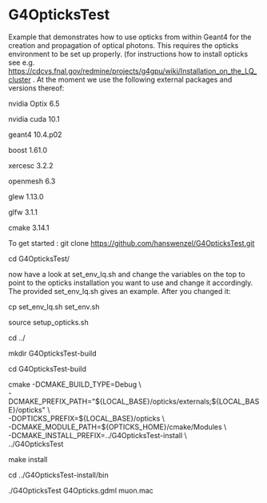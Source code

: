 # G4OpticksTest
Example that demonstrates how to use opticks from within Geant4 for the creation and propagation of optical photons. This requires the opticks environment to be set up properly. (for instructions how to install opticks see e.g. https://cdcvs.fnal.gov/redmine/projects/g4gpu/wiki/Installation_on_the_LQ_cluster . At the moment we use the following external packages and versions thereof:  

nvidia Optix 6.5

nvidia cuda 10.1

geant4 10.4.p02

boost 1.61.0

xercesc 3.2.2

openmesh 6.3

glew 1.13.0

glfw 3.1.1

cmake 3.14.1




To get started : 
git clone https://github.com/hanswenzel/G4OpticksTest.git

cd G4OpticksTest/

now have a look at set_env_lq.sh and change the variables on the top to point to the opticks installation you want to use and change it accordingly. The provided set_env_lq.sh gives an example.  After you changed it:

cp set_env_lq.sh set_env.sh

source setup_opticks.sh 

cd ../

mkdir G4OpticksTest-build

cd G4OpticksTest-build
<p>
cmake   -DCMAKE_BUILD_TYPE=Debug \
<br>-DCMAKE_PREFIX_PATH="${LOCAL_BASE}/opticks/externals;${LOCAL_BASE}/opticks" \
<br>-DOPTICKS_PREFIX=${LOCAL_BASE}/opticks \
<br>-DCMAKE_MODULE_PATH=${OPTICKS_HOME}/cmake/Modules \
<br>-DCMAKE_INSTALL_PREFIX=../G4OpticksTest-install \
<br>../G4OpticksTest
</p>
make install

cd ../G4OpticksTest-install/bin

./G4OpticksTest G4Opticks.gdml muon.mac
